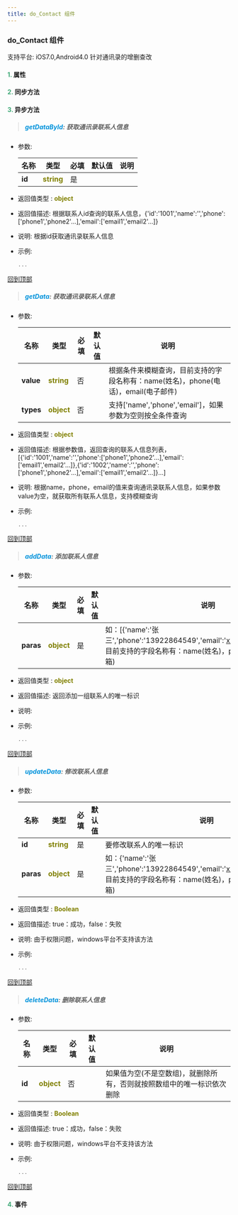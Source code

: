 ```yaml
---
title: do_Contact 组件
---
```


### do_Contact 组件

 支持平台: iOS7.0,Android4.0
 针对通讯录的增删查改

#### <font color ='#40A977'>**1.**</font> 属性

#### <font color ='#40A977'>**2.**</font> 同步方法

#### <font color ='#40A977'>**3.**</font> 异步方法

>##### <font color ='#0092db'>**getDataById**</font>: 获取通讯录联系人信息

- 参数:

  名称 | 类型 |必填|默认值|说明
  ---- |-------------  |--------------|--------|------
  **id** |<font color ='#808000'>**string**</font> | 是 | |
- 返回值类型 : <font color ='#808000'>**object**</font>
- 返回值描述: 根据联系人id查询的联系人信息，{'id':'1001','name':'','phone':['phone1','phone2'...],'email':['email1','email2'...]}
- 说明: 根据id获取通讯录联系人信息
- 示例:

  ```javascript
  ...

  ```

[回到顶部](#top)

>##### <font color ='#0092db'>**getData**</font>: 获取通讯录联系人信息

- 参数:

  名称 | 类型 |必填|默认值|说明
  ---- |-------------  |--------------|--------|------
  **value** |<font color ='#808000'>**string**</font> | 否 | |根据条件来模糊查询，目前支持的字段名称有：name(姓名)，phone(电话)，email(电子邮件)
  **types** |<font color ='#808000'>**object**</font> | 否 | |支持['name','phone','email']，如果参数为空则按全条件查询
- 返回值类型 : <font color ='#808000'>**object**</font>
- 返回值描述: 根据参数值，返回查询的联系人信息列表，[{'id':'1001','name':'','phone':['phone1','phone2'...],'email':['email1','email2'...]},{'id':'1002','name':'','phone':['phone1','phone2'...],'email':['email1','email2'...]}...]
- 说明: 根据name，phone，email的值来查询通讯录联系人信息，如果参数value为空，就获取所有联系人信息，支持模糊查询
- 示例:

  ```javascript
  ...

  ```

[回到顶部](#top)

>##### <font color ='#0092db'>**addData**</font>: 添加联系人信息

- 参数:

  名称 | 类型 |必填|默认值|说明
  ---- |-------------  |--------------|--------|------
  **paras** |<font color ='#808000'>**object**</font> | 是 | |如：[{'name':'张三','phone':'13922864549','email':'xxx@deviceone.com'}]，目前支持的字段名称有：name(姓名)，phone(电话)，email(邮箱)
- 返回值类型 : <font color ='#808000'>**object**</font>
- 返回值描述: 返回添加一组联系人的唯一标识
- 说明: 
- 示例:

  ```javascript
  ...

  ```

[回到顶部](#top)

>##### <font color ='#0092db'>**updateData**</font>: 修改联系人信息

- 参数:

  名称 | 类型 |必填|默认值|说明
  ---- |-------------  |--------------|--------|------
  **id** |<font color ='#808000'>**string**</font> | 是 | |要修改联系人的唯一标识
  **paras** |<font color ='#808000'>**object**</font> | 是 | |如：{'name':'张三','phone':'13922864549','email':'xxx@deviceone.com'}，目前支持的字段名称有：name(姓名)，phone(电话)，email(邮箱)
- 返回值类型 : <font color ='#808000'>**Boolean**</font>
- 返回值描述: true：成功，false：失败
- 说明: 由于权限问题，windows平台不支持该方法
- 示例:

  ```javascript
  ...

  ```

[回到顶部](#top)

>##### <font color ='#0092db'>**deleteData**</font>: 删除联系人信息

- 参数:

  名称 | 类型 |必填|默认值|说明
  ---- |-------------  |--------------|--------|------
  **id** |<font color ='#808000'>**object**</font> | 否 | |如果值为空(不是空数组)，就删除所有，否则就按照数组中的唯一标识依次删除
- 返回值类型 : <font color ='#808000'>**Boolean**</font>
- 返回值描述: true：成功，false：失败
- 说明: 由于权限问题，windows平台不支持该方法
- 示例:

  ```javascript
  ...

  ```

[回到顶部](#top)


#### <font color ='#40A977'>**4.**</font> 事件


